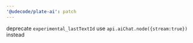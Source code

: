```yaml
---
'@udecode/plate-ai': patch
---
```


deprecate `experimental_lastTextId` use `api.aiChat.node({stream:true})` instead
